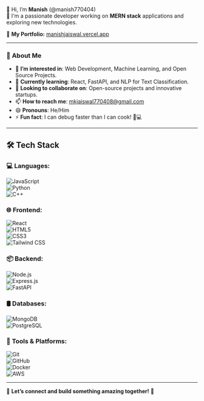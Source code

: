 👋 Hi, I’m **Manish** (@manish770404)  
🔹 I'm a passionate developer working on **MERN stack** applications and exploring new technologies.

🔗 **My Portfolio:** [manishjaiswal.vercel.app](https://manishjaiswal.vercel.app)

---

### 🚀 **About Me**
- 👀 **I’m interested in**: Web Development, Machine Learning, and Open Source Projects.  
- 🌱 **Currently learning**: React, FastAPI, and NLP for Text Classification.  
- 💞️ **Looking to collaborate on**: Open-source projects and innovative startups.  
- 📫 **How to reach me**: [mkjaiswal770408@gmail.com](mailto:mkjaiswal770408@gmail.com)  
- 😄 **Pronouns**: He/Him  
- ⚡ **Fun fact**: I can debug faster than I can cook! 🍳💻

---

## 🛠️ **Tech Stack**

### 💻 **Languages:**
![JavaScript](https://img.shields.io/badge/JavaScript-F7DF1E?style=flat&logo=javascript&logoColor=white)  
![Python](https://img.shields.io/badge/Python-3776AB?style=flat&logo=python&logoColor=white)  
![C++](https://img.shields.io/badge/C++-00599C?style=flat&logo=cplusplus&logoColor=white)

### 🌐 **Frontend:**
![React](https://img.shields.io/badge/React-61DAFB?style=flat&logo=react&logoColor=black)  
![HTML5](https://img.shields.io/badge/HTML5-E34F26?style=flat&logo=html5&logoColor=white)  
![CSS3](https://img.shields.io/badge/CSS3-1572B6?style=flat&logo=css3&logoColor=white)  
![Tailwind CSS](https://img.shields.io/badge/Tailwind%20CSS-06B6D4?style=flat&logo=tailwindcss&logoColor=white)

### 📦 **Backend:**
![Node.js](https://img.shields.io/badge/Node.js-339933?style=flat&logo=node.js&logoColor=white)  
![Express.js](https://img.shields.io/badge/Express.js-000000?style=flat&logo=express&logoColor=white)  
![FastAPI](https://img.shields.io/badge/FastAPI-009688?style=flat&logo=fastapi&logoColor=white)

### 🛢️ **Databases:**
![MongoDB](https://img.shields.io/badge/MongoDB-47A248?style=flat&logo=mongodb&logoColor=white)  
![PostgreSQL](https://img.shields.io/badge/PostgreSQL-336791?style=flat&logo=postgresql&logoColor=white)

### 🔧 **Tools & Platforms:**
![Git](https://img.shields.io/badge/Git-F05032?style=flat&logo=git&logoColor=white)  
![GitHub](https://img.shields.io/badge/GitHub-181717?style=flat&logo=github&logoColor=white)  
![Docker](https://img.shields.io/badge/Docker-2496ED?style=flat&logo=docker&logoColor=white)  
![AWS](https://img.shields.io/badge/AWS-FF9900?style=flat&logo=amazonaws&logoColor=white)

---

📝 **Let’s connect and build something amazing together!** 💬
